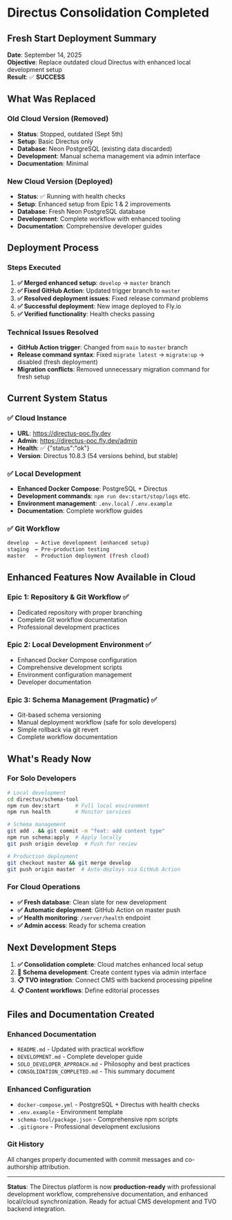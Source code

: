 # Directus Consolidation Completed

## Fresh Start Deployment Summary

**Date**: September 14, 2025  
**Objective**: Replace outdated cloud Directus with enhanced local development setup  
**Result**: ✅ **SUCCESS**

## What Was Replaced

### **Old Cloud Version (Removed)**
- **Status**: Stopped, outdated (Sept 5th)
- **Setup**: Basic Directus only
- **Database**: Neon PostgreSQL (existing data discarded)
- **Development**: Manual schema management via admin interface
- **Documentation**: Minimal

### **New Cloud Version (Deployed)**
- **Status**: ✅ Running with health checks
- **Setup**: Enhanced setup from Epic 1 & 2 improvements
- **Database**: Fresh Neon PostgreSQL database 
- **Development**: Complete workflow with enhanced tooling
- **Documentation**: Comprehensive developer guides

## Deployment Process

### **Steps Executed**
1. **✅ Merged enhanced setup**: `develop` → `master` branch
2. **✅ Fixed GitHub Action**: Updated trigger branch to `master`  
3. **✅ Resolved deployment issues**: Fixed release command problems
4. **✅ Successful deployment**: New image deployed to Fly.io
5. **✅ Verified functionality**: Health checks passing

### **Technical Issues Resolved**
- **GitHub Action trigger**: Changed from `main` to `master` branch
- **Release command syntax**: Fixed `migrate latest` → `migrate:up` → disabled (fresh deployment)
- **Migration conflicts**: Removed unnecessary migration command for fresh setup

## Current System Status

### **✅ Cloud Instance**
- **URL**: https://directus-poc.fly.dev
- **Admin**: https://directus-poc.fly.dev/admin
- **Health**: ✅ {"status":"ok"}
- **Version**: Directus 10.8.3 (54 versions behind, but stable)

### **✅ Local Development**
- **Enhanced Docker Compose**: PostgreSQL + Directus
- **Development commands**: `npm run dev:start/stop/logs` etc.
- **Environment management**: `.env.local` / `.env.example`
- **Documentation**: Complete workflow guides

### **✅ Git Workflow**
```bash
develop  ← Active development (enhanced setup)
staging  ← Pre-production testing
master   ← Production deployment (fresh cloud)
```

## Enhanced Features Now Available in Cloud

### **Epic 1: Repository & Git Workflow** ✅
- Dedicated repository with proper branching
- Complete Git workflow documentation
- Professional development practices

### **Epic 2: Local Development Environment** ✅  
- Enhanced Docker Compose configuration
- Comprehensive development scripts
- Environment configuration management
- Developer documentation

### **Epic 3: Schema Management (Pragmatic)** ✅
- Git-based schema versioning
- Manual deployment workflow (safe for solo developers)
- Simple rollback via git revert
- Complete workflow documentation

## What's Ready Now

### **For Solo Developers**
```bash
# Local development
cd directus/schema-tool
npm run dev:start     # Full local environment
npm run health        # Monitor services  

# Schema management
git add . && git commit -m "feat: add content type"
npm run schema:apply  # Apply locally
git push origin develop  # Push for review

# Production deployment  
git checkout master && git merge develop
git push origin master  # Auto-deploys via GitHub Action
```

### **For Cloud Operations**
- **✅ Fresh database**: Clean slate for new development
- **✅ Automatic deployment**: GitHub Action on master push  
- **✅ Health monitoring**: `/server/health` endpoint
- **✅ Admin access**: Ready for schema creation

## Next Development Steps

1. **✅ Consolidation complete**: Cloud matches enhanced local setup
2. **🔄 Schema development**: Create content types via admin interface
3. **📋 TVO integration**: Connect CMS with backend processing pipeline  
4. **📋 Content workflows**: Define editorial processes

## Files and Documentation Created

### **Enhanced Documentation**
- `README.md` - Updated with practical workflow
- `DEVELOPMENT.md` - Complete developer guide  
- `SOLO_DEVELOPER_APPROACH.md` - Philosophy and best practices
- `CONSOLIDATION_COMPLETED.md` - This summary document

### **Enhanced Configuration**  
- `docker-compose.yml` - PostgreSQL + Directus with health checks
- `.env.example` - Environment template
- `schema-tool/package.json` - Comprehensive npm scripts
- `.gitignore` - Professional development exclusions

### **Git History**
All changes properly documented with commit messages and co-authorship attribution.

---

**Status**: The Directus platform is now **production-ready** with professional development workflow, comprehensive documentation, and enhanced local/cloud synchronization. Ready for actual CMS development and TVO backend integration.